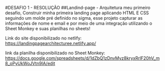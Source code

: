 #DESAFIO 1 - RESOLUÇÃO
##Landind-page - Arquitetura
meu primeiro desafio, Construir minha primeira landing page aplicando HTML E CSS seguindo um molde pré definido no sigma, esse projeto capturar as informações de nome e email e por meio de 
uma integração utilizando o Sheet Monkey e suas planilhas no sheets! 

Link do site disponibilizado no netlify: https://landingpagearchitecturee.netlify.app/ 

link da planilha disponibilizado no Sheet Monkey: https://docs.google.com/spreadsheets/d/1dZbQ1zDnvMyz8kryxRrlF20hV_m8_oPyUkWoJVtn9lA/edit
